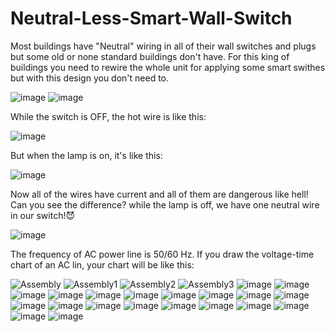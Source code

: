 # Neutral-Less-Smart-Wall-Switch

Most buildings have "Neutral" wiring in all of their wall switches and plugs but some old or none standard buildings don't have.
For this king of buildings you need to rewire the whole unit for applying some smart swithes but with this design you don't need to.


![image](https://user-images.githubusercontent.com/72464277/201483817-3e9a5f39-d4a5-481a-904d-7334874f2a06.png)
![image](https://user-images.githubusercontent.com/72464277/201483870-30e995f5-3a12-4032-83e8-75dc9b88ce2f.png)


While the switch is OFF, the hot wire is like this:


![image](https://user-images.githubusercontent.com/72464277/201484007-fffb1320-c07b-4641-88cd-bb546dc82f7f.png)


But when the lamp is on, it's like this:


![image](https://user-images.githubusercontent.com/72464277/201484073-151c5d52-e017-49d7-af5b-15b26b63fbf1.png)


Now all of the wires have current and all of them are dangerous like hell!
Can you see the difference? while the lamp is off, we have one neutral wire in our switch!😈

![image](https://user-images.githubusercontent.com/72464277/201484165-3b281cd2-fe3b-4db2-88a1-65b8305dc4af.png)


The frequency of AC power line is 50/60 Hz.
If you draw the voltage-time chart of an AC lin, your chart will be like this:







![Assembly](https://user-images.githubusercontent.com/72464277/201482602-208cbb10-9aef-4506-b64e-cf4c6dacd172.png)
![Assembly1](https://user-images.githubusercontent.com/72464277/201482628-bf35b448-d1e5-4e6d-ad8c-6a6da66b11e2.png)
![Assembly2](https://user-images.githubusercontent.com/72464277/201482629-cf0e8efe-a561-4702-bf16-ddaaba4f23f5.png)
![Assembly3](https://user-images.githubusercontent.com/72464277/201482632-4f7adc86-7d0d-49a4-b610-9ff483699ef7.png)
![image](https://user-images.githubusercontent.com/72464277/201482691-ec0e07cd-ae04-45a2-acd6-a8995f873bbd.png)
![image](https://user-images.githubusercontent.com/72464277/201482737-c56571e9-3cf1-4285-a663-fc845792fdc0.png)
![image](https://user-images.githubusercontent.com/72464277/201482742-4084bf28-5482-48bd-a1a6-d5bb367135fb.png)
![image](https://user-images.githubusercontent.com/72464277/201482748-4755da0f-1f4e-4582-aac6-eb43bbec8f10.png)
![image](https://user-images.githubusercontent.com/72464277/201482752-5f35a12d-b6db-4848-aa0b-5950f613ed10.png)
![image](https://user-images.githubusercontent.com/72464277/201482755-12c7e330-c3dc-4363-81a9-68b5945b90f3.png)
![image](https://user-images.githubusercontent.com/72464277/201482770-840c25b7-eb32-44ee-a577-2bd8f8689d83.png)
![image](https://user-images.githubusercontent.com/72464277/201482776-bfc85b38-68e8-45f7-940a-a232dfd85f33.png)
![image](https://user-images.githubusercontent.com/72464277/201482780-35717e30-75fe-4e9d-875a-9bea6e09fccc.png)
![image](https://user-images.githubusercontent.com/72464277/201482774-1b004986-1cdc-4f55-8415-37d62092e0bf.png)
![image](https://user-images.githubusercontent.com/72464277/201482838-14d92937-c9e2-42ad-998e-edf246e013d0.png)
![image](https://user-images.githubusercontent.com/72464277/201483120-dc1018d4-4033-4a22-87bf-4e54aec2174c.png)
![image](https://user-images.githubusercontent.com/72464277/201482846-d3ed61f4-ee67-4e97-9a2e-53da4a62df03.png)
![image](https://user-images.githubusercontent.com/72464277/201482912-03b00ee3-9042-4871-8595-0d454ddaeb3a.png)
![image](https://user-images.githubusercontent.com/72464277/201482919-dfd7bee1-e5fc-4369-a652-469d7513c769.png)
![image](https://user-images.githubusercontent.com/72464277/201482985-6d8df0a0-75fc-4ebb-ac73-34065dede63b.png)
![image](https://user-images.githubusercontent.com/72464277/201483206-cd6f9d1f-8a46-41a3-ba0c-e2556205a307.png)
![image](https://user-images.githubusercontent.com/72464277/201483221-69a53cd0-ecae-4b17-b069-febb4c946339.png)
![image](https://user-images.githubusercontent.com/72464277/201483062-6a2ba105-455d-433b-bd91-70aa7b680984.png)
![image](https://user-images.githubusercontent.com/72464277/201483123-e6acc0fd-3105-4101-a823-b09396c52771.png)

